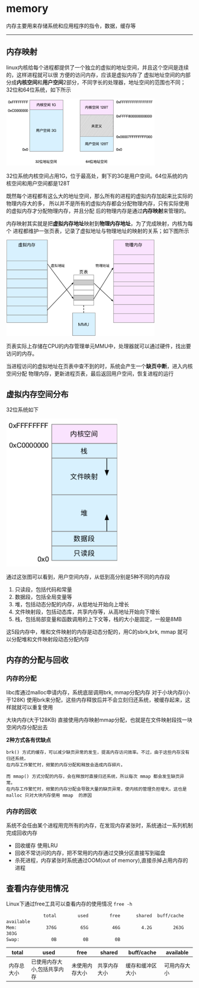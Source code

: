 # memory
内存主要用来存储系统和应用程序的指令，数据，缓存等

---
## 内存映射
linux内核给每个进程都提供了一个独立的虚拟的地址空间，并且这个空间是连续的，这样进程就可以很
方便的访问内存，应该是虚拟内存了
虚拟地址空间的内部分成**内核空间**和**用户空间**2部分，不同字长的处理器，地址空间的范围也不同；
32位和64位系统，如下所示

<img src="https://github.com/lys861205/memory/blob/master/virtual_memory.png" width="400" heigth="500">

32位系统内核空间占用1G，位于最高处，剩下的3G是用户空间。64位系统的内核空间和用户空间都是128T

既然每个进程都有这么大的地址空间，那么所有的进程的虚拟内存加起来比实际的物理内存大的多，
所以并不是所有的虚拟内存都会分配物理内存，只有实际使用的虚拟内存才分配物理内存，并且分配
后的物理内存是通过**内存映射**来管理的。

内存映射其实就是把**虚拟内存地址**映射到**物理内存地址**，为了完成映射，内核为每个
进程都维护一张页表，记录了虚拟地址与物理地址的映射的关系；如下图所示

<img src="https://github.com/lys861205/memory/blob/master/vitural_physial_memory.png" width="400" heigth="700">

页表实际上存储在CPU的内存管理单元MMU中，处理器就可以通过硬件，找出要访问的内存。

当进程访问的虚拟地址在页表中查不到的时，系统会产生一个**缺页中断**，进入内核空间分配
物理内存，更新进程页表，最后返回用户空间，恢复进程的运行

## 虚拟内存空间分布
32位系统如下

<img src="https://github.com/lys861205/memory/blob/master/virtual_layout.png" width="300" heigth="400">

通过这张图可以看到，用户空间内存，从低到高分别是5种不同的内存段

1. 只读段，包括代码和常量
2. 数据段，包括全局变量等
3. 堆，包括动态分配的内存，从低地址开始向上增长
4. 文件映射段，包括动态库，共享内存等，从高地址开始向下增长
5. 栈，包括局部变量和函数调用的上下文等，栈的大小是固定，一般是8MB

这5段内存中，堆和文件映射的内存是动态分配的，用C的sbrk,brk, mmap 就可以分配堆和文件映射段动态分配内存

## 内存的分配与回收
### 内存的分配
libc库通过malloc申请内存，系统底层调用brk, mmap分配内存
对于小块内存(小于128K) 使用brk来分配，这些内存释放后并不会立刻归还系统，被缓存起来，这样就就可以重复使用

大块内存(大于128KB) 直接使用内存映射mmap分配，也就是在文件映射段找一块空闲内存分配出去

**2种方式各有优缺点**
```
brk() 方式的缓存，可以减少缺页异常的发生，提高内存访问效率。不过，由于这些内存没有归还系统，
在内存工作繁忙时，频繁的内存分配和释放会造成内存碎片。
```
```
而 mmap() 方式分配的内存，会在释放时直接归还系统，所以每次 mmap 都会发生缺页异常。
在内存工作繁忙时，频繁的内存分配会导致大量的缺页异常，使内核的管理负担增大。这也是 malloc 只对大块内存使用 mmap  的原因
```

### 内存的回收
系统不会任由某个进程用完所有的内存，在发现内存紧张时，系统通过一系列机制完成回收内存
* 回收缓存 使用LRU
* 回收不常访问的内存，把不常用的内存通过交换分区直接写到磁盘
* 杀死进程，内存紧张时系统通过OOM(out of memory),直接杀掉占用内存的进程

## 查看内存使用情况
Linux下通过free工具可以查看内存的使用情况
`free -h`
```
              total        used        free      shared  buff/cache   available
Mem:           376G         65G         46G        4.2G        263G        303G
Swap:            0B          0B          0B
```
|total|used|free|shared|buff/cache|available|
|-----|------|-----|-----|------|------|
|内存总大小|已使用内存大小,包括共享内存|未使用内存大小|共享内存大小|缓存和缓冲区大小|可用内存大小|


